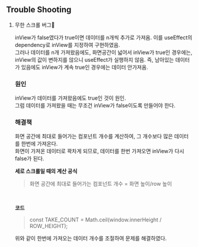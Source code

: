 ## Trouble Shooting
1. 무한 스크롤 버그👺
   
    inView가 false였다가 true이면 데이터를 n개씩 추가로 가져옴. 이를 useEffect의 dependency로 inView를 지정하여 구현하였음.   
  그러나 데이터를 n개 가져왔음에도, 화면공간이 넓어서 inView가 true인 경우에는, inView의 값이 변하지를 않으니 useEffect가 실행하지 않음. 
  즉, 남아있는 데이터가 있음에도 inView가 계속 true인  경우에는 데이터 안가져옴.
  
    ### 원인
    inView가 데이터를 가져왔음에도 true인 것이 원인.   
  그럼 데이터를 가져왔을 때는 무조건 inView가 false이도록 만들어야 한다. 
  
    ### 해결책
    화면 공간에 최대로 들어가는 컴포넌트 개수를 계산하여, 그 개수보다 많은 데이터를 한번에 가져온다.  
  화면이 가져온 데이터로 꽉차게 되므로, 데이터를 한번 가져오면 inView가 다시 false가 된다. 
  
    **세로 스크롤일 때의 계산 공식**
  
    > 화면 공간에 최대로 들어가는 컴포넌트 개수 = 화면 높이/row 높이  
  
    <br/>
    
    
    **코드**
    > const TAKE_COUNT = Math.ceil(window.innerHeight / ROW_HEIGHT);

    위와 같이 한번에 가져오는 데이터 개수를 조절하여 문제를 해결하였다. 

   
